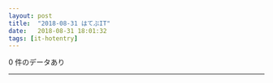 ```yaml
---
layout: post
title:  "2018-08-31 はてぶIT"
date:   2018-08-31 18:01:32
tags: [it-hotentry]
---
```

0 件のデータあり

<hr>
